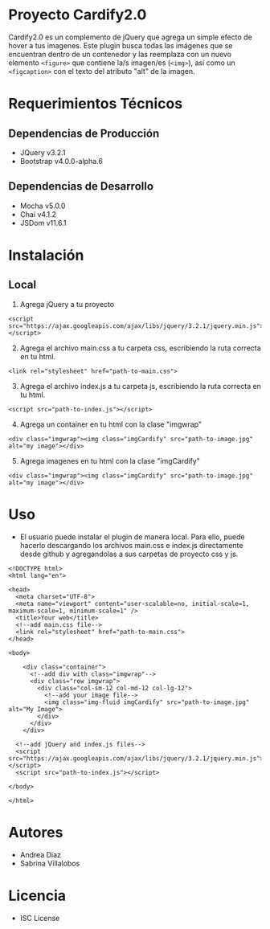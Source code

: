 # Proyecto Cardify2.0

Cardify2.0 es un complemento de jQuery que agrega un simple efecto de hover a tus imagenes. Este plugin busca todas las imágenes que se encuentran dentro de un contenedor y las reemplaza con un nuevo elemento ```<figure>``` que contiene la/s imagen/es (```<img>```), así como un ```<figcaption>``` con el texto del atributo "alt" de la imagen.

# Requerimientos Técnicos

## Dependencias de Producción
* JQuery v3.2.1
* Bootstrap v4.0.0-alpha.6

## Dependencias de Desarrollo
* Mocha v5.0.0
* Chai v4.1.2
* JSDom v11.6.1

# Instalación

## Local

1. Agrega jQuery a tu proyecto

```
<script src="https://ajax.googleapis.com/ajax/libs/jquery/3.2.1/jquery.min.js"></script>
```

2. Agrega el archivo main.css a tu carpeta css, escribiendo la ruta correcta en tu html.

```
<link rel="stylesheet" href="path-to-main.css">
```

3. Agrega el archivo index.js a tu carpeta js, escribiendo la ruta correcta en tu html.

```
<script src="path-to-index.js"></script>
```

4. Agrega un container en tu html con la clase "imgwrap"

```
<div class="imgwrap"><img class="imgCardify" src="path-to-image.jpg" alt="my image"></div>
```

5. Agrega imagenes en tu html con la clase "imgCardify"

```
<div class="imgwrap"><img class="imgCardify" src="path-to-image.jpg" alt="my image"></div>
```
# Uso

* El usuario puede instalar el plugin de manera local. Para ello, puede hacerlo descargando los archivos main.css e index.js directamente desde github y agregandolas a sus carpetas de proyecto css y js.

```
<!DOCTYPE html>
<html lang="en">

<head>
  <meta charset="UTF-8">
  <meta name="viewport" content="user-scalable=no, initial-scale=1, maximum-scale=1, minimum-scale=1" />
  <title>Your web</title>
  <!--add main.css file-->
  <link rel="stylesheet" href="path-to-main.css">
</head>

<body>

    <div class="container">
      <!--add div with class="imgwrap"-->
      <div class="row imgwrap">
        <div class="col-sm-12 col-md-12 col-lg-12">
          <!--add your image file-->
          <img class="img-fluid imgCardify" src="path-to-image.jpg" alt="My Image">
        </div>
      </div>
    </div>

  <!--add jQuery and index.js files-->
  <script src="https://ajax.googleapis.com/ajax/libs/jquery/3.2.1/jquery.min.js"></script>
  <script src="path-to-index.js"></script>
  
</body>

</html>
```

# Autores

* Andrea Diaz
* Sabrina Villalobos

# Licencia

* ISC License